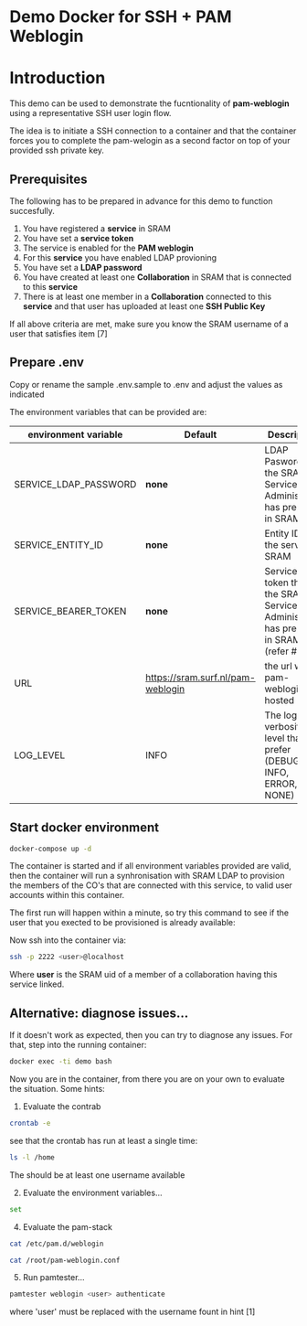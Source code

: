 # Demo Docker for SSH + PAM Weblogin

# Introduction

This demo can be used to demonstrate the fucntionality of **pam-weblogin** using a representative SSH user login flow.

The idea is to initiate a SSH connection to a container and that the container forces you to complete the pam-welogin as a second factor on top of your provided ssh private key.

## Prerequisites

The following has to be prepared in advance for this demo to function succesfully.

1. You have registered a **service** in SRAM
2. You have set a **service token**
3. The service is enabled for the **PAM weblogin**
4. For this **service** you have enabled LDAP provioning
5. You have set a **LDAP password**
6. You have created at least one **Collaboration** in SRAM that is connected to this **service**
7. There is at least one member in a **Collaboration** connected to this **service** and that user has uploaded at least one **SSH Public Key**

If all above criteria are met, make sure you know the SRAM username of a user that satisfies item [7]

## Prepare **.env**

Copy or rename the sample .env.sample to .env and adjust the values as indicated

The environment variables that can be provided are:

| environment variable  | Default                           | Description                                                                         |
| --------------------- | --------------------------------- | ----------------------------------------------------------------------------------- |
| SERVICE_LDAP_PASSWORD | **none**                          | LDAP Pasword that the SRAM Service Administrator has prepared in SRAM               |
| SERVICE_ENTITY_ID     | **none**                          | Entity ID of the service in SRAM                                                    |
| SERVICE_BEARER_TOKEN  | **none**                          | Service API token that the SRAM Service Administrator has prepared in SRAM (refer # |
| URL                   | https://sram.surf.nl/pam-weblogin | the url where pam-weblogin is hosted                                                |
| LOG_LEVEL             | INFO                              | The log level verbosity level that you prefer (DEBUG, INFO, ERROR, NONE)            |

## Start docker environment

```bash
docker-compose up -d
```

The container is started and if all environment variables provided are valid, then the container will run a synhronisation with SRAM LDAP to provision the members of the CO's that are connected with this service, to valid user accounts within this container.

The first run will happen within a minute, so try this command to see if the user that you exected to be provisioned is already available:

Now ssh into the container via:

```bash
ssh -p 2222 <user>@localhost
```

Where **user** is the SRAM uid of a member of a collaboration having this service linked.

## Alternative: diagnose issues...

If it doesn't work as expected, then you can try to diagnose any issues. For that, step into the running container:

```bash
docker exec -ti demo bash
```

Now you are in the container, from there you are on your own to evaluate the situation. Some hints:

1. Evaluate the contrab

```bash
crontab -e
```

see that the crontab has run at least a single time:

```bash
ls -l /home
```

The should be at least one username available

2. Evaluate the environment variables...

```bash
set
```

4. Evaluate the pam-stack

```bash
cat /etc/pam.d/weblogin
```

```bash
cat /root/pam-weblogin.conf
```

5. Run pamtester...

```bash
pamtester weblogin <user> authenticate
```

where 'user' must be replaced with the username fount in hint [1]
